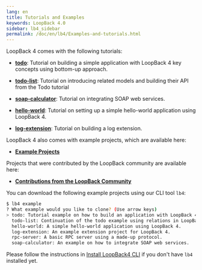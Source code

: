 ```yaml
---
lang: en
title: Tutorials and Examples
keywords: LoopBack 4.0
sidebar: lb4_sidebar
permalink: /doc/en/lb4/Examples-and-tutorials.html
---
```


LoopBack 4 comes with the following tutorials:

- **[todo](todo-tutorial.md)**: Tutorial on building a simple application with
  LoopBack 4 key concepts using bottom-up approach.

- **[todo-list](todo-list-tutorial.md)**: Tutorial on introducing related models
  and building their API from the Todo tutorial

- **[soap-calculator](soap-calculator-tutorial.md)**: Tutorial on integrating
  SOAP web services.
- **[hello-world](https://github.com/strongloop/loopback-next/tree/master/examples/hello-world)**:
  Tutorial on setting up a simple hello-world application using LoopBack 4.
- **[log-extension](https://github.com/strongloop/loopback-next/tree/master/examples/log-extension)**:
  Tutorial on building a log extension.

LoopBack 4 also comes with example projects, which are available here:

- **[Example Projects](Examples.md)**

Projects that were contributed by the LoopBack community are available here:

- **[Contributions from the LoopBack Community](Contributions.md)**

You can download the following example projects using our CLI tool `lb4`:

```sh
$ lb4 example
? What example would you like to clone? (Use arrow keys)
> todo: Tutorial example on how to build an application with LoopBack 4.
  todo-list: Continuation of the todo example using relations in LoopBack 4.
  hello-world: A simple hello-world application using LoopBack 4.
  log-extension: An example extension project for LoopBack 4.
  rpc-server: A basic RPC server using a made-up protocol.
  soap-calculator: An example on how to integrate SOAP web services.
```

Please follow the instructions in
[Install LoopBack4 CLI](Getting-started.md#install-loopback-4-cli) if you don't
have `lb4` installed yet.
